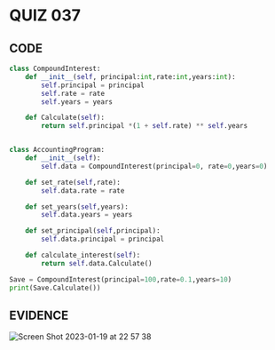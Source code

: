 # QUIZ 037

## CODE
```.py
class CompoundInterest:
    def __init__(self, principal:int,rate:int,years:int):
        self.principal = principal
        self.rate = rate
        self.years = years

    def Calculate(self):
        return self.principal *(1 + self.rate) ** self.years


class AccountingProgram:
    def __init__(self):
        self.data = CompoundInterest(principal=0, rate=0,years=0)

    def set_rate(self,rate):
        self.data.rate = rate

    def set_years(self,years):
        self.data.years = years

    def set_principal(self,principal):
        self.data.principal = principal

    def calculate_interest(self):
        return self.data.Calculate()

Save = CompoundInterest(principal=100,rate=0.1,years=10)
print(Save.Calculate())
```


## EVIDENCE

![Screen Shot 2023-01-19 at 22 57 38](https://user-images.githubusercontent.com/111819437/213461240-4aace399-eae6-479f-b0d7-008a1bfd717d.png)
